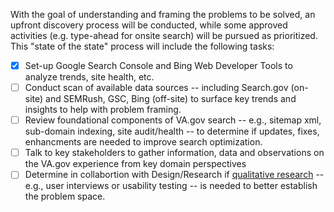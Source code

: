 With the goal of understanding and framing the problems to be solved, an upfront discovery process will be conducted, while some approved activities (e.g. type-ahead for onsite search) will be pursued as prioritized.   This "state of the state" process will include the following tasks:

- [x] Set-up Google Search Console and Bing Web Developer Tools to analyze trends, site health, etc.
- [ ] Conduct scan of available data sources -- including Search.gov (on-site) and SEMRush, GSC, Bing (off-site) to surface key trends and insights to help with problem framing.
- [ ] Review foundational components of VA.gov search -- e.g., sitemap xml, sub-domain indexing, site audit/health -- to determine if updates, fixes, enhancments are needed to improve search optimization.
- [ ] Talk to key stakeholders to gather information, data and observations on the VA.gov experience from key domain perspectives 
- [ ] Determine in collabortion with Design/Research if [qualitative research](https://github.com/department-of-veterans-affairs/va.gov-team/blob/master/teams/vsa/design/vsa-research-process.md) -- e.g., user interviews or usability testing -- is needed to better establish the problem space.
